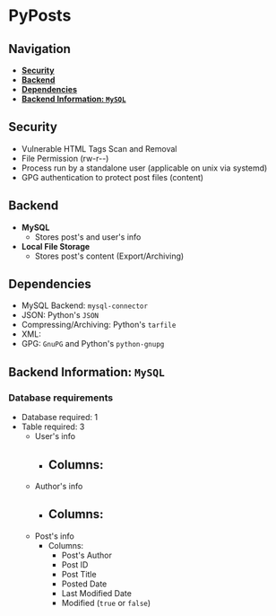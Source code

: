 # PyPosts

## Navigation
- [**Security**](#security)
- [**Backend**](#backend)
- [**Dependencies**](#dependencies)
- [**Backend Information: `MySQL`**](#backend_information:mysql)

## Security
- Vulnerable HTML Tags Scan and Removal
- File Permission (rw-r--)
- Process run by a standalone user (applicable on unix via systemd)
- GPG authentication to protect post files (content)

## Backend
- **MySQL**
    - Stores post's and user's info
- **Local File Storage**
    - Stores post's content (Export/Archiving)

## Dependencies
- MySQL Backend: `mysql-connector`
- JSON: Python's `JSON`
- Compressing/Archiving: Python's `tarfile`
- XML:
- GPG: `GnuPG` and Python's `python-gnupg`

## Backend Information: `MySQL`
### Database requirements
- Database required: 1
- Table required: 3
    - User's info
        - Columns:
            -
    - Author's info
        - Columns:
            -
    - Post's info
        - Columns:
            - Post's Author
            - Post ID
            - Post Title
            - Posted Date
            - Last Modified Date
            - Modified (`true` or `false`)